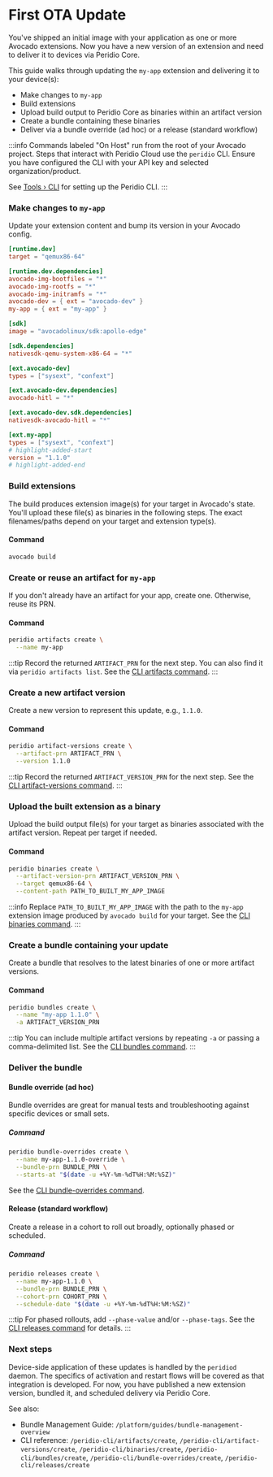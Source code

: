 # First OTA Update

You've shipped an initial image with your application as one or more Avocado extensions. Now you have a new version of an extension and need to deliver it to devices via Peridio Core.

This guide walks through updating the `my-app` extension and delivering it to your device(s):

- Make changes to `my-app`
- Build extensions
- Upload build output to Peridio Core as binaries within an artifact version
- Create a bundle containing these binaries
- Deliver via a bundle override (ad hoc) or a release (standard workflow)

:::info
Commands labeled "On Host" run from the root of your Avocado project. Steps that interact with Peridio Cloud use the `peridio` CLI. Ensure you have configured the CLI with your API key and selected organization/product.

See [Tools › CLI](/tools/peridio-cli) for setting up the Peridio CLI.
:::

### Make changes to `my-app`

Update your extension content and bump its version in your Avocado config.

```toml title="avocado.toml"
[runtime.dev]
target = "qemux86-64"

[runtime.dev.dependencies]
avocado-img-bootfiles = "*"
avocado-img-rootfs = "*"
avocado-img-initramfs = "*"
avocado-dev = { ext = "avocado-dev" }
my-app = { ext = "my-app" }

[sdk]
image = "avocadolinux/sdk:apollo-edge"

[sdk.dependencies]
nativesdk-qemu-system-x86-64 = "*"

[ext.avocado-dev]
types = ["sysext", "confext"]

[ext.avocado-dev.dependencies]
avocado-hitl = "*"

[ext.avocado-dev.sdk.dependencies]
nativesdk-avocado-hitl = "*"

[ext.my-app]
types = ["sysext", "confext"]
# highlight-added-start
version = "1.1.0"
# highlight-added-end
```

### Build extensions

The build produces extension image(s) for your target in Avocado's state. You'll upload these file(s) as binaries in the following steps. The exact filenames/paths depend on your target and extension type(s).

#### Command

```bash title="On Host"
avocado build
```

### Create or reuse an artifact for `my-app`

If you don't already have an artifact for your app, create one. Otherwise, reuse its PRN.

#### Command

```bash title="On Host"
peridio artifacts create \
  --name my-app
```

:::tip
Record the returned `ARTIFACT_PRN` for the next step. You can also find it via `peridio artifacts list`. See the [CLI artifacts command](/peridio-cli/artifacts/create).
:::

### Create a new artifact version

Create a new version to represent this update, e.g., `1.1.0`.

#### Command

```bash title="On Host"
peridio artifact-versions create \
  --artifact-prn ARTIFACT_PRN \
  --version 1.1.0
```

:::tip
Record the returned `ARTIFACT_VERSION_PRN` for the next step. See the [CLI artifact-versions command](/peridio-cli/artifact-versions/create).
:::

### Upload the built extension as a binary

Upload the build output file(s) for your target as binaries associated with the artifact version. Repeat per target if needed.

#### Command

```bash title="On Host"
peridio binaries create \
  --artifact-version-prn ARTIFACT_VERSION_PRN \
  --target qemux86-64 \
  --content-path PATH_TO_BUILT_MY_APP_IMAGE
```

:::info
Replace `PATH_TO_BUILT_MY_APP_IMAGE` with the path to the `my-app` extension image produced by `avocado build` for your target. See the [CLI binaries command](/peridio-cli/binaries/create).
:::

### Create a bundle containing your update

Create a bundle that resolves to the latest binaries of one or more artifact versions.

#### Command

```bash title="On Host"
peridio bundles create \
  --name "my-app 1.1.0" \
  -a ARTIFACT_VERSION_PRN
```

:::tip
You can include multiple artifact versions by repeating `-a` or passing a comma-delimited list. See the [CLI bundles command](/peridio-cli/bundles/create).
:::

### Deliver the bundle

#### Bundle override (ad hoc)

Bundle overrides are great for manual tests and troubleshooting against specific devices or small sets.

##### Command

```bash title="On Host"
peridio bundle-overrides create \
  --name my-app-1.1.0-override \
  --bundle-prn BUNDLE_PRN \
  --starts-at "$(date -u +%Y-%m-%dT%H:%M:%SZ)"
```

See the [CLI bundle-overrides command](/peridio-cli/bundle-overrides/create).

#### Release (standard workflow)

Create a release in a cohort to roll out broadly, optionally phased or scheduled.

##### Command

```bash title="On Host"
peridio releases create \
  --name my-app-1.1.0 \
  --bundle-prn BUNDLE_PRN \
  --cohort-prn COHORT_PRN \
  --schedule-date "$(date -u +%Y-%m-%dT%H:%M:%SZ)"
```

:::tip
For phased rollouts, add `--phase-value` and/or `--phase-tags`. See the [CLI releases command](/peridio-cli/releases/create) for details.
:::

### Next steps

Device-side application of these updates is handled by the `peridiod` daemon. The specifics of activation and restart flows will be covered as that integration is developed. For now, you have published a new extension version, bundled it, and scheduled delivery via Peridio Core.

See also:

- Bundle Management Guide: `/platform/guides/bundle-management-overview`
- CLI reference: `/peridio-cli/artifacts/create`, `/peridio-cli/artifact-versions/create`, `/peridio-cli/binaries/create`, `/peridio-cli/bundles/create`, `/peridio-cli/bundle-overrides/create`, `/peridio-cli/releases/create`
